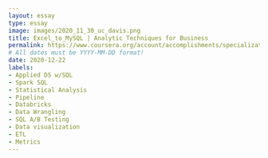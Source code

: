 ```yaml
---
layout: essay
type: essay
image: images/2020_11_30_uc_davis.png
title: Excel_to_MySQL | Analytic Techniques for Business
permalink: https://www.coursera.org/account/accomplishments/specialization/BTEKX8GLAX6N
# All dates must be YYYY-MM-DD format!
date: 2020-12-22
labels:
- Applied DS w/SQL
- Spark SQL
- Statistical Analysis
- Pipeline
- Databricks
- Data Wrangling
- SQL A/B Testing 
- Data visualization
- ETL
- Metrics
---
```

